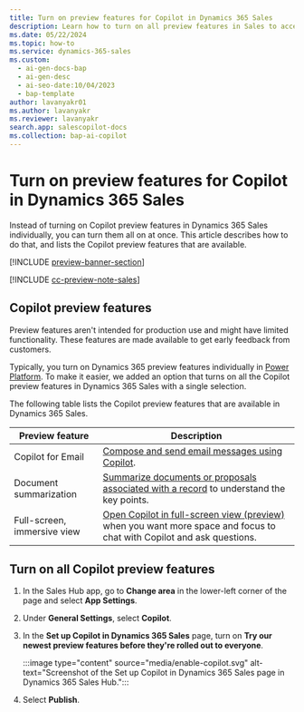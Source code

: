 ```yaml
---
title: Turn on preview features for Copilot in Dynamics 365 Sales
description: Learn how to turn on all preview features in Sales to access preview features before their official release.
ms.date: 05/22/2024
ms.topic: how-to
ms.service: dynamics-365-sales
ms.custom:
  - ai-gen-docs-bap
  - ai-gen-desc
  - ai-seo-date:10/04/2023
  - bap-template
author: lavanyakr01
ms.author: lavanyakr
ms.reviewer: lavanyakr
search.app: salescopilot-docs
ms.collection: bap-ai-copilot
---
```


# Turn on preview features for Copilot in Dynamics 365 Sales

Instead of turning on Copilot preview features in Dynamics 365 Sales individually, you can turn them all on at once. This article describes how to do that, and lists the Copilot preview features that are available.

[!INCLUDE [preview-banner-section](~/../shared-content/shared/preview-includes/preview-banner.md)]

[!INCLUDE [cc-preview-note-sales](../includes/cc-preview-note-sales.md)]

## Copilot preview features

Preview features aren't intended for production use and might have limited functionality. These features are made available to get early feedback from customers.

Typically, you turn on Dynamics 365 preview features individually in [Power Platform](/power-platform/admin/what-are-preview-features-how-do-i-enable-them). To make it easier, we added an option that turns on all the Copilot preview features in Dynamics 365 Sales with a single selection.

The following table lists the Copilot preview features that are available in Dynamics 365 Sales.

| Preview feature | Description |
|-----------------------|---------|
| Copilot for Email | [Compose and send email messages using Copilot](compose-send-email-copilot.md). |
| Document summarization | [Summarize documents or proposals associated with a record](copilot-get-information.md#copilot-doc-summarization) to understand the key points. |
| Full-screen, immersive view | [Open Copilot in full-screen view (preview)](use-sales-copilot.md#open-copilot-in-full-screen-view-preview) when you want more space and focus to chat with Copilot and ask questions. |

## Turn on all Copilot preview features

1. In the Sales Hub app, go to **Change area** in the lower-left corner of the page and select **App Settings**.

1. Under **General Settings**, select **Copilot**.

1. In the **Set up Copilot in Dynamics 365 Sales** page, turn on **Try our newest preview features before they're rolled out to everyone**.

    :::image type="content" source="media/enable-copilot.svg" alt-text="Screenshot of the Set up Copilot in Dynamics 365 Sales page in Dynamics 365 Sales Hub."::: 

1. Select **Publish**.

